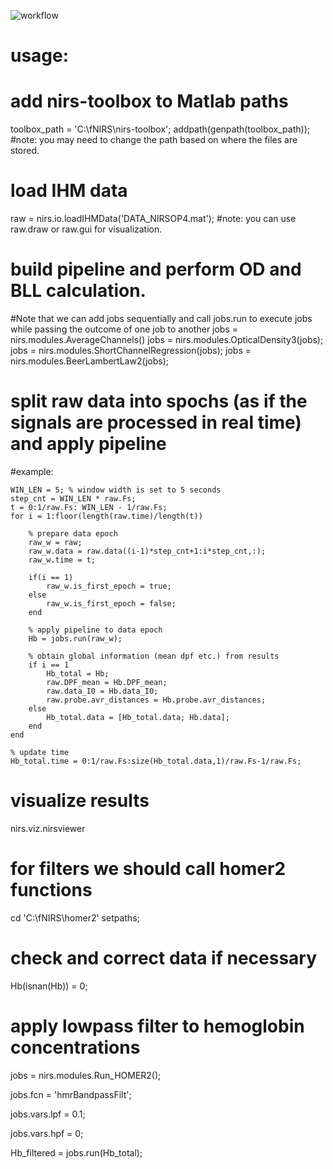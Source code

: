 ![workflow](https://user-images.githubusercontent.com/20672666/141788056-6bd2ed09-f615-4eb2-b530-e7a707af38bd.jpg)

# usage: 

# add nirs-toolbox to Matlab paths 
toolbox_path = 'C:\fNIRS\nirs-toolbox';
addpath(genpath(toolbox_path));
#note: you may need to change the path based on where the files are stored.

# load IHM data
raw = nirs.io.loadIHMData('DATA_NIRSOP4.mat'); 
#note: you can use raw.draw or raw.gui for visualization.

# build pipeline and perform OD and BLL calculation. 
#Note that we can add jobs sequentially and call jobs.run to execute jobs while passing the outcome of one job to another
jobs = nirs.modules.AverageChannels()
jobs = nirs.modules.OpticalDensity3(jobs);
jobs = nirs.modules.ShortChannelRegression(jobs);
jobs = nirs.modules.BeerLambertLaw2(jobs);

# split raw data into spochs (as if the signals are processed in real time) and apply pipeline
#example:

    WIN_LEN = 5; % window width is set to 5 seconds 
    step_cnt = WIN_LEN * raw.Fs;
    t = 0:1/raw.Fs: WIN_LEN - 1/raw.Fs;
    for i = 1:floor(length(raw.time)/length(t))

        % prepare data epoch
        raw_w = raw;
        raw_w.data = raw.data((i-1)*step_cnt+1:i*step_cnt,:);
        raw_w.time = t;

        if(i == 1)
            raw_w.is_first_epoch = true;
        else 
            raw_w.is_first_epoch = false;
        end

        % apply pipeline to data epoch
        Hb = jobs.run(raw_w);

        % obtain global information (mean dpf etc.) from results 
        if i == 1
            Hb_total = Hb;
            raw.DPF_mean = Hb.DPF_mean;
            raw.data_I0 = Hb.data_I0;
            raw.probe.avr_distances = Hb.probe.avr_distances;
        else
            Hb_total.data = [Hb_total.data; Hb.data];
        end
    end

    % update time
    Hb_total.time = 0:1/raw.Fs:size(Hb_total.data,1)/raw.Fs-1/raw.Fs;


# visualize results
nirs.viz.nirsviewer

# for filters we should call homer2 functions
cd 'C:\fNIRS\homer2'
setpaths;

# check and correct data if necessary
Hb(isnan(Hb)) = 0;

# apply lowpass filter to hemoglobin concentrations 
jobs = nirs.modules.Run_HOMER2();

jobs.fcn = 'hmrBandpassFilt';

jobs.vars.lpf = 0.1;

jobs.vars.hpf = 0;

Hb_filtered = jobs.run(Hb_total);
